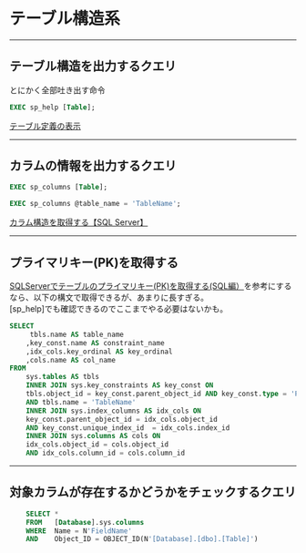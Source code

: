 # テーブル構造系

---

## テーブル構造を出力するクエリ

とにかく全部吐き出す命令  

``` sql
EXEC sp_help [Table];
```

[テーブル定義の表示](https://docs.microsoft.com/ja-jp/sql/relational-databases/tables/view-the-table-definition?view=sql-server-ver16)  

---

## カラムの情報を出力するクエリ

``` sql
EXEC sp_columns [Table];

EXEC sp_columns @table_name = 'TableName';
```

[カラム構造を取得する【SQL Server】](https://kojimanotech.com/2020/09/13/252/)  

---

## プライマリキー(PK)を取得する

[SQLServerでテーブルのプライマリキー(PK)を取得する(SQL編）](https://lightgauge.net/database/sqlserver/3697/)を参考にするなら、以下の構文で取得できるが、あまりに長すぎる。  
[sp_help]でも確認できるのでここまでやる必要はないかも。  

``` sql
SELECT
     tbls.name AS table_name
    ,key_const.name AS constraint_name
    ,idx_cols.key_ordinal AS key_ordinal
    ,cols.name AS col_name
FROM
    sys.tables AS tbls
    INNER JOIN sys.key_constraints AS key_const ON
    tbls.object_id = key_const.parent_object_id AND key_const.type = 'PK'
    AND tbls.name = 'TableName'
    INNER JOIN sys.index_columns AS idx_cols ON
    key_const.parent_object_id = idx_cols.object_id
    AND key_const.unique_index_id  = idx_cols.index_id
    INNER JOIN sys.columns AS cols ON
    idx_cols.object_id = cols.object_id
    AND idx_cols.column_id = cols.column_id
```

---

## 対象カラムが存在するかどうかをチェックするクエリ

``` SQL
    SELECT *
    FROM   [Database].sys.columns
    WHERE  Name = N'FieldName'
    AND    Object_ID = OBJECT_ID(N'[Database].[dbo].[Table]')
```
